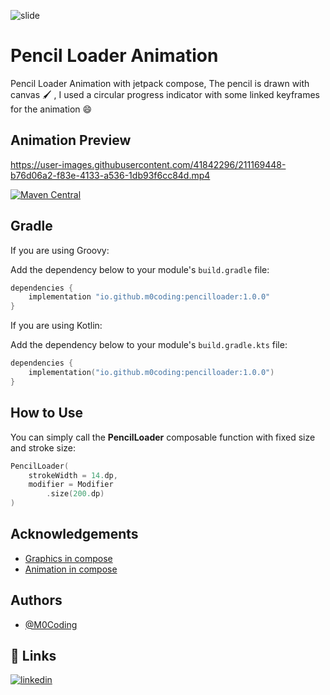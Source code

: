 ![slide](https://user-images.githubusercontent.com/41842296/211169423-8e37cb82-e4cf-454e-b4c3-ec358cd08115.png)

# Pencil Loader Animation

Pencil Loader Animation with jetpack compose, The pencil is drawn with canvas 🖌 , I used a circular progress indicator with some linked keyframes for the animation 😄


## Animation Preview


https://user-images.githubusercontent.com/41842296/211169448-b76d06a2-f83e-4133-a536-1db93f6cc84d.mp4

[![Maven Central](https://img.shields.io/maven-central/v/io.github.m0coding/pencilloader.svg?label=Maven%20Central)](https://search.maven.org/search?q=g:%io.github.m0coding%22%20AND%20a:%22pencilloader%22)

## Gradle

If you are using Groovy:

Add the dependency below to your module's `build.gradle` file:
```groovy
dependencies {
    implementation "io.github.m0coding:pencilloader:1.0.0"
}
```


If you are using Kotlin:

Add the dependency below to your module's `build.gradle.kts` file:
```kotlin
dependencies {
    implementation("io.github.m0coding:pencilloader:1.0.0")
}
```

## How to Use

You can simply call the **PencilLoader** composable function with fixed size and stroke size:
```kotlin
PencilLoader(
    strokeWidth = 14.dp,
    modifier = Modifier
        .size(200.dp)
)
```

## Acknowledgements

 - [Graphics in compose](https://developer.android.com/jetpack/compose/graphics/draw/overview)
 - [Animation in compose](https://developer.android.com/jetpack/compose/animation)


## Authors

- [@M0Coding](https://www.github.com/M0Coding)


## 🔗 Links
[![linkedin](https://img.shields.io/badge/linkedin-0A66C2?style=for-the-badge&logo=linkedin&logoColor=white)](https://www.linkedin.com/in/mohamed-benrejeb/)
